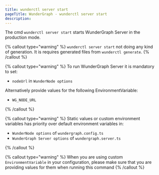 ```yaml
---
title: wunderctl server start
pageTitle: WunderGraph - wunderctl server start
description:
---
```


The cmd `wunderctl server start` starts WunderGraph Server in the production mode.

{% callout type="warning" %}
`wunderctl server start` not doing any kind of generation.
It is requires generated files from `wunderctl generate`.
{% /callout %}

{% callout type="warning" %}
To run WunderGraph Server it is mandatory to set:

- `nodeUrl` in `WunderNode options`

Alternatively provide values for the following EnvironmentVariable:

- `WG_NODE_URL`

{% /callout %}

{% callout type="warning" %}
Static values or custom environment variables has priority over default environment variables in:

- `WunderNode options` of `wundergraph.config.ts`
- `WunderGraph Server options` of `wundergraph.server.ts`

{% /callout %}

{% callout type="warning" %}
When you are using custom `EnvironmentVariable` in your configuration,
please make sure that you are providing values for them when running this command
{% /callout %}
